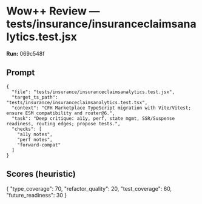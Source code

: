 # Wow++ Review — tests/insurance/insuranceclaimsanalytics.test.jsx

**Run:** 069c548f

## Prompt

```
{
  "file": "tests/insurance/insuranceclaimsanalytics.test.jsx",
  "target_ts_path": "tests/insurance/insuranceclaimsanalytics.test.tsx",
  "context": "CFH Marketplace TypeScript migration with Vite/Vitest; ensure ESM compatibility and router@6.",
  "task": "Deep critique: a11y, perf, state mgmt, SSR/Suspense readiness, routing edges; propose tests.",
  "checks": [
    "a11y notes",
    "perf notes",
    "forward-compat"
  ]
}
```

## Scores (heuristic)

{
  "type_coverage": 70,
  "refactor_quality": 20,
  "test_coverage": 60,
  "future_readiness": 30
}
